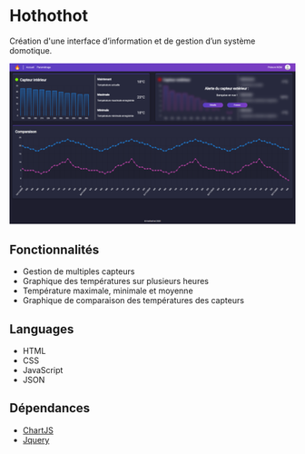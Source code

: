 # Hothothot
Création d'une interface d’information et de gestion d’un système domotique.

![assets/images/homepage.png](assets/images/homepage.png)

## Fonctionnalités
* Gestion de multiples capteurs
* Graphique des températures sur plusieurs heures
* Température maximale, minimale et moyenne
* Graphique de comparaison des températures des capteurs

## Languages
* HTML
* CSS
* JavaScript
* JSON

## Dépendances
* [ChartJS](https://www.chartjs.org/)
* [Jquery](https://jquery.com/)
